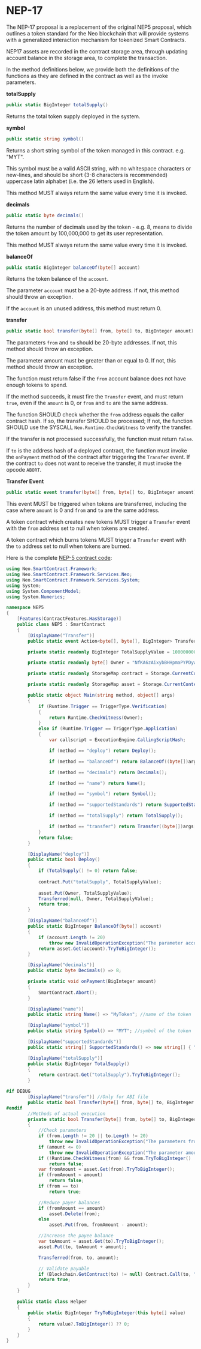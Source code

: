 # NEP-17

The NEP-17 proposal is a replacement of the original NEP5 proposal, which outlines a token standard for the Neo blockchain that will provide systems with a generalized interaction mechanism for tokenized Smart Contracts. 

NEP17 assets are recorded in the contract storage area, through updating account balance in the storage area, to complete the transaction.

In the method definitions below, we provide both the definitions of the functions as they are defined in the contract as well as the invoke parameters.

**totalSupply**    

```c#
public static BigInteger totalSupply()
```

Returns the total token supply deployed in the system.

**symbol**

```c#
public static string symbol()
```

Returns a short string symbol of the token managed in this contract. e.g. "MYT". 

This symbol must be a valid ASCII string, with no whitespace characters or new-lines, and should be short (3-8 characters is recommended) uppercase latin alphabet (i.e. the 26 letters used in English).

This method MUST always return the same value every time it is invoked.

**decimals**

```c#
public static byte decimals()
```

Returns the number of decimals used by the token - e.g. 8, means to divide the token amount by 100,000,000 to get its user representation.

This method MUST always return the same value every time it is invoked.

**balanceOf**

```c#
public static BigInteger balanceOf(byte[] account)
```

Returns the token balance of the `account`.

The parameter `account` must be a 20-byte address. If not, this method should throw an exception.

If the `account` is an unused address, this method must return 0.

**transfer**

```c#
public static bool transfer(byte[] from, byte[] to, BigInteger amount)
```

The parameters `from` and `to` should be 20-byte addresses. If not, this method should throw an exception.<br/>

The parameter amount must be greater than or equal to 0. If not, this method should throw an exception.<br/>

The function must return false if the `from` account balance does not have enough tokens to spend.<br/>

If the method succeeds, it must fire the `Transfer` event, and must return `true`, even if the `amount` is 0, or `from` and `to` are the same address.<br/>

The function SHOULD check whether the `from` address equals the caller contract hash. If so, the transfer SHOULD be processed; If not, the function SHOULD use the SYSCALL `Neo.Runtime.CheckWitness` to verify the transfer.<br/>

If the transfer is not processed successfully, the function must return `false`.

If `to` is the address hash of a deployed contract, the function must invoke the `onPayment` method of the contract after triggering the `Transfer` event. If the contract `to` does not want to receive the transfer, it must invoke the opcode `ABORT`.

**Transfer Event**

```c#
public static event transfer(byte[] from, byte[] to, BigInteger amount)
```

This event MUST be triggered when tokens are transferred, including the case where `amount` is 0 and `from` and `to` are the same address.<br/>

A token contract which creates new tokens MUST trigger a `Transfer` event with the `from` address set to null when tokens are created.<br/>

A token contract which burns tokens MUST trigger a `Transfer` event with the `to` address set to null when tokens are burned.

Here is the complete [NEP-5 contract code](https://github.com/neo-ngd/Neo3-Smart-Contract-Examples/blob/master/NEP5/Contract1.cs):

```c#
using Neo.SmartContract.Framework;
using Neo.SmartContract.Framework.Services.Neo;
using Neo.SmartContract.Framework.Services.System;
using System;
using System.ComponentModel;
using System.Numerics;

namespace NEP5
{
    [Features(ContractFeatures.HasStorage)]
    public class NEP5 : SmartContract
    {
        [DisplayName("Transfer")]
        public static event Action<byte[], byte[], BigInteger> Transferred;

        private static readonly BigInteger TotalSupplyValue = 10000000000000000;

        private static readonly byte[] Owner = "NfKA6zAixybBHHpmaPYPDywoqDaKzfMPf9".ToScriptHash(); //Owner Address

        private static readonly StorageMap contract = Storage.CurrentContext.CreateMap(nameof(contract));

        private static readonly StorageMap asset = Storage.CurrentContext.CreateMap(nameof(asset));

        public static object Main(string method, object[] args)
        {
            if (Runtime.Trigger == TriggerType.Verification)
            {
                return Runtime.CheckWitness(Owner);
            }
            else if (Runtime.Trigger == TriggerType.Application)
            {
                var callscript = ExecutionEngine.CallingScriptHash;

                if (method == "deploy") return Deploy();

                if (method == "balanceOf") return BalanceOf((byte[])args[0]);

                if (method == "decimals") return Decimals();

                if (method == "name") return Name();

                if (method == "symbol") return Symbol();

                if (method == "supportedStandards") return SupportedStandards();

                if (method == "totalSupply") return TotalSupply();

                if (method == "transfer") return Transfer((byte[])args[0], (byte[])args[1], (BigInteger)args[2], callscript);
            }
            return false;
        }

        [DisplayName("deploy")]
        public static bool Deploy()
        {
            if (TotalSupply() != 0) return false;
            
            contract.Put("totalSupply", TotalSupplyValue);
            
            asset.Put(Owner, TotalSupplyValue);
            Transferred(null, Owner, TotalSupplyValue);
            return true;
        }

        [DisplayName("balanceOf")]
        public static BigInteger BalanceOf(byte[] account)
        {
            if (account.Length != 20)
                throw new InvalidOperationException("The parameter account SHOULD be 20-byte non-zero addresses.");
            return asset.Get(account).TryToBigInteger();
        }

        [DisplayName("decimals")]
        public static byte Decimals() => 8;

        private static void onPayment(BigInteger amount)
        {
            SmartContract.Abort();
        }

        [DisplayName("name")]
        public static string Name() => "MyToken"; //name of the token

        [DisplayName("symbol")]
        public static string Symbol() => "MYT"; //symbol of the token

        [DisplayName("supportedStandards")]
        public static string[] SupportedStandards() => new string[] { "NEP-5", "NEP-7", "NEP-10" };

        [DisplayName("totalSupply")]
        public static BigInteger TotalSupply()
        {
            return contract.Get("totalSupply").TryToBigInteger();
        }

#if DEBUG
        [DisplayName("transfer")] //Only for ABI file
        public static bool Transfer(byte[] from, byte[] to, BigInteger amount) => true;
#endif
        //Methods of actual execution
        private static bool Transfer(byte[] from, byte[] to, BigInteger amount, byte[] callscript)
        {
            //Check parameters
            if (from.Length != 20 || to.Length != 20)
                throw new InvalidOperationException("The parameters from and to SHOULD be 20-byte addresses.");
            if (amount <= 0)
                throw new InvalidOperationException("The parameter amount MUST be greater than 0.");
            if (!Runtime.CheckWitness(from) && from.TryToBigInteger() != callscript.TryToBigInteger())
                return false;
            var fromAmount = asset.Get(from).TryToBigInteger();
            if (fromAmount < amount)
                return false;
            if (from == to)
                return true;

            //Reduce payer balances
            if (fromAmount == amount)
                asset.Delete(from);
            else
                asset.Put(from, fromAmount - amount);

            //Increase the payee balance
            var toAmount = asset.Get(to).TryToBigInteger();
            asset.Put(to, toAmount + amount);

            Transferred(from, to, amount);

            // Validate payable
            if (Blockchain.GetContract(to) != null) Contract.Call(to, "onPayment", new object[] { amount });
            return true;
        }
    }

    public static class Helper
    {
        public static BigInteger TryToBigInteger(this byte[] value)
        {
            return value?.ToBigInteger() ?? 0;
        }
    }
}
```

